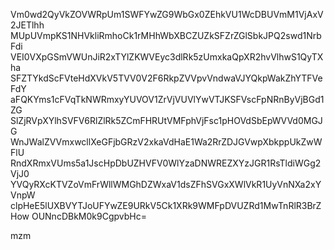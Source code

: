 Vm0wd2QyVkZOVWRpUm1SWFYwZG9WbGx0ZEhkVU1WcDBUVmM1VjAxV2JETlhh
MUpUVmpKS1NHVkliRmhoCk1rMHhWbXBCZUZkSFZrZGlSbkJPQ2swd1NrbFdi
VEI0VXpGSmVWUnJiR2xTYlZKWVEyc3dlRk5zUmxkaQpXR2hvVlhwS1QyTXha
SFZTYkdScFVteHdXVkV5TVV0V2F6RkpZVVpvVndwaVJYQkpWakZhYTFVeFdY
aFQKYms1cFVqTkNWRmxyYUVOV1ZrVjVUVlYwVTJKSFVscFpNRnByVjBGd1ZG
SlZjRVpXYlhSVFV6RlZlRk5ZCmFHRUtVMFphVjFsc1pHOVdSbEpWVVd0MGJG
WnJWalZVVmxwcllXeGFjbGRzV2xkaVdHaE1Wa2RrZDJGVwpXbkppUkZwWFlU
RndXRmxVUms5a1JscHpDbUZHVFV0WlYzaDNWREZXYzJGR1RsTldiWGg2VjJ0
YVQyRXcKTVZoVmFrWllWMGhDZWxaV1dsZFhSVGxXWlVkR1UyVnNXa2xYVnpW
clpHeE5lUXBVYTJoUFYwZE9URkV5Ck1XRk9WMFpDVUZRd1MwTnRlR3BrZHow
OUNncDBkM0k9CgpvbHc=

mzm